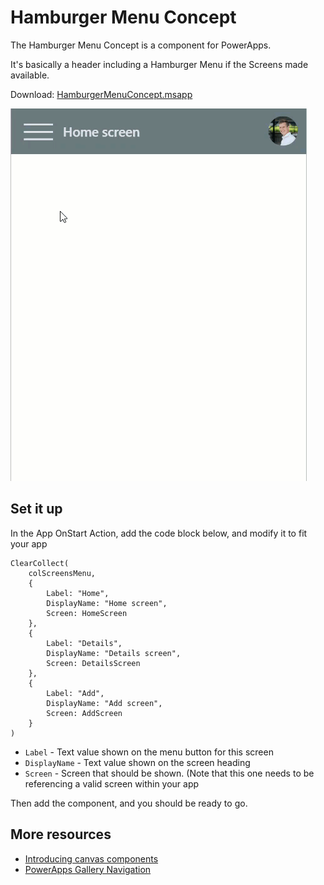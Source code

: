 # Hamburger Menu Concept

The Hamburger Menu Concept is a component for PowerApps.

It's basically a header including a Hamburger Menu if the Screens made available.

Download: [HamburgerMenuConcept.msapp](./HamburgerMenuConcept.msapp)

![HamburgerMenuConcept GIF](./HamburgerMenuConcept.gif)

## Set it up

In the App OnStart Action, add the code block below, and modify it to fit your app

```
ClearCollect(
    colScreensMenu,
    {
        Label: "Home",
        DisplayName: "Home screen",
        Screen: HomeScreen
    },
    {
        Label: "Details",
        DisplayName: "Details screen",
        Screen: DetailsScreen
    },
    {
        Label: "Add",
        DisplayName: "Add screen",
        Screen: AddScreen
    }
)
```

* `Label` - Text value shown on the menu button for this screen
* `DisplayName` - Text value shown on the screen heading
* `Screen` - Screen that should be shown. (Note that this one needs to be referencing a valid screen within your app

Then add the component, and you should be ready to go.

## More resources

* [Introducing canvas components](https://powerapps.microsoft.com/en-us/blog/components-available-in-preview/)
* [PowerApps Gallery Navigation](https://powerusers.microsoft.com/t5/General-Discussion/PowerApps-Gallery-Navigation-Help/td-p/59958)

